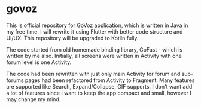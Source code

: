 # govoz
This is official repository for GoVoz application, which is written in Java in my free time. I will rewrite it using Flutter with better code structure and UI/UX. This repository will be upgraded to Kotlin fully.

The code started from old homemade binding library, GoFast - which is written by me also. Initially, all screens were written in Activity with one forum level is one Activity.

The code had been rewritten with just only main Activity for forum and sub-forums pages had been refactored from Activity to Fragment.
Many features are supported like Search, Expand/Collapse, GIF supports. I don't want add a lot of features since I want to keep the app compact and small, however I may change my mind.

